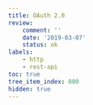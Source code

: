 ```yaml
---
title: OAuth 2.0
review:
    comment: ''
    date: '2019-03-07'
    status: ok
labels:
    - http
    - rest-api
toc: true
tree_item_index: 800
hidden: true
---
```

